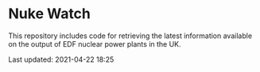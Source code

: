 # Nuke Watch

This repository includes code for retrieving the latest information available on the output of EDF nuclear power plants in the UK.

Last updated: 2021-04-22 18:25